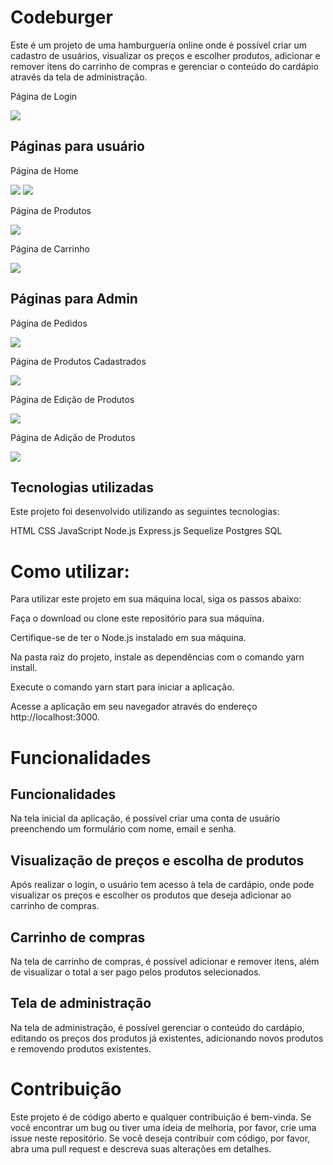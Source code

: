<h1>Codeburger</h1>

Este é um projeto de uma hamburgueria online onde é possível criar um cadastro de usuários,
visualizar os preços e escolher produtos, adicionar e remover itens do carrinho de compras e
gerenciar o conteúdo do cardápio através da tela de administração.

<p>Página de Login</p>
<img src="./readme-img/Screenshot_116.png">

<h2>Páginas para usuário</h2>

<p>Página de Home</p>
<img src="./readme-img/Screenshot_117.png">
<img src="./readme-img/Screenshot_118.png">

<p>Página de Produtos</p>
<img src="./readme-img/Screenshot_119.png">

<p>Página de Carrinho</p>
<img src="./readme-img/Screenshot_120.png">

<h2>Páginas para Admin</h2>

<p>Página de Pedidos</p>
<img src="./readme-img/Screenshot_107.png">

<p>Página de Produtos Cadastrados</p>
<img src="./readme-img/Screenshot_108.png">

<p>Página de Edição de Produtos</p>
<img src="./readme-img/Screenshot_109.png">

<p>Página de Adição de Produtos</p>
<img src="./readme-img/Screenshot_110.png">

<h2>Tecnologias utilizadas</h2>

Este projeto foi desenvolvido utilizando as seguintes tecnologias:

HTML CSS JavaScript Node.js Express.js Sequelize Postgres SQL

<h1>Como utilizar:</h1>

Para utilizar este projeto em sua máquina local, siga os passos abaixo:

Faça o download ou clone este repositório para sua máquina.

Certifique-se de ter o Node.js instalado em sua máquina.

Na pasta raiz do projeto, instale as dependências com o comando yarn install.

Execute o comando yarn start para iniciar a aplicação.

Acesse a aplicação em seu navegador através do endereço http://localhost:3000.

<h1> Funcionalidades </h1>

<h2>Funcionalidades</h2>

Na tela inicial da aplicação, é possível criar uma conta de usuário preenchendo um formulário com
nome, email e senha.

<h2>Visualização de preços e escolha de produtos</h2>

Após realizar o login, o usuário tem acesso à tela de cardápio, onde pode visualizar os preços e
escolher os produtos que deseja adicionar ao carrinho de compras.

<h2>Carrinho de compras</h2>

Na tela de carrinho de compras, é possível adicionar e remover itens, além de visualizar o total a
ser pago pelos produtos selecionados.

<h2>Tela de administração</h2>

Na tela de administração, é possível gerenciar o conteúdo do cardápio, editando os preços dos
produtos já existentes, adicionando novos produtos e removendo produtos existentes.

<h1>Contribuição</h1>

Este projeto é de código aberto e qualquer contribuição é bem-vinda. Se você encontrar um bug ou
tiver uma ideia de melhoria, por favor, crie uma issue neste repositório. Se você deseja contribuir
com código, por favor, abra uma pull request e descreva suas alterações em detalhes.
